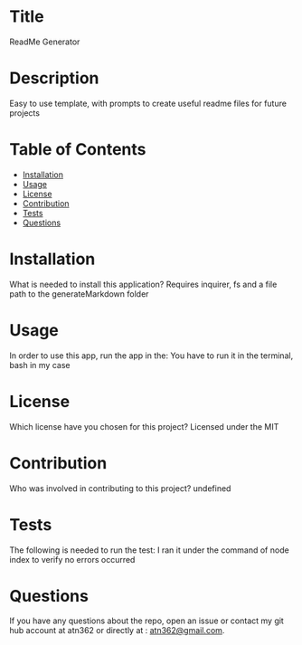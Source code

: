 
  
# Title 
 ReadMe Generator

# Description

Easy to use template, with prompts to create useful readme files for future projects

# Table of Contents 
* [Installation](#installation)
* [Usage](#usage)
* [License](#license)
* [Contribution](#contribution)
* [Tests](#tests)
* [Questions](#questions)

# Installation
What is needed to install this application? Requires inquirer, fs and a file path to the generateMarkdown folder

# Usage
In order to use this app, run the app in the: You have to run it in the terminal, bash in my case

# License
Which license have you chosen for this project? Licensed under the MIT

# Contribution
​Who was involved in contributing to this project? undefined

# Tests
The following is needed to run the test: I ran it under the command of node index to verify no errors occurred

# Questions
If you have any questions about the repo, open an issue or contact my git hub account at atn362 or  directly at : atn362@gmail.com.
